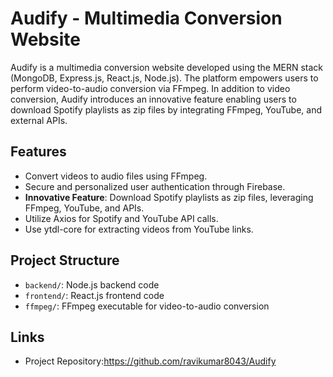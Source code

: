# Audify - Multimedia Conversion Website

Audify is a multimedia conversion website developed using the MERN stack (MongoDB, Express.js, React.js, Node.js). The platform empowers users to perform video-to-audio conversion via FFmpeg. In addition to video conversion, Audify introduces an innovative feature enabling users to download Spotify playlists as zip files by integrating FFmpeg, YouTube, and external APIs.

## Features

- Convert videos to audio files using FFmpeg.
- Secure and personalized user authentication through Firebase.
- **Innovative Feature**: Download Spotify playlists as zip files, leveraging FFmpeg, YouTube, and APIs.
- Utilize Axios for Spotify and YouTube API calls.
- Use ytdl-core for extracting videos from YouTube links.

## Project Structure

- `backend/`: Node.js backend code
- `frontend/`: React.js frontend code
- `ffmpeg/`: FFmpeg executable for video-to-audio conversion

## Links

- Project Repository:https://github.com/ravikumar8043/Audify
